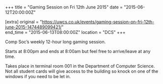 +++
title = "Gaming Session on Fri 12th June 2015"
date = "2015-06-12T20:00:00Z"

[extra]
original = "https://uwcs.co.uk/events/gaming-session-on-fri-12th-june-2015-1474489099421/"    
end_time = "2015-06-13T08:00:00Z"
location = "DCS"
+++

Comp Soc’s weekly 12-hour long gaming session.

Starts at 8:00pm and ends at 8:00am but feel free to arrive/leave at any time.

Takes place in terminal room 001 in the Department of Computer Science. Not all student cards will give access to the building so knock on one of the windows if you need to be let in.

